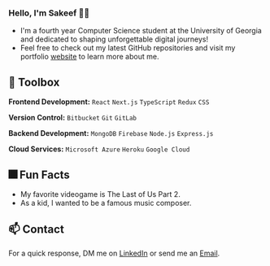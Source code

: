 ### Hello, I'm Sakeef 👋🏽 

- I'm a fourth year Computer Science student at the University of Georgia and dedicated to shaping unforgettable digital journeys!
- Feel free to check out my latest GitHub repositories and visit my portfolio [website](https:www.google.com) to learn more about me.

## 🔨 Toolbox

**Frontend Development:** `React` `Next.js` `TypeScript` `Redux` `CSS`
 
**Version Control:** `Bitbucket` `Git` `GitLab`
 
**Backend Development:** `MongoDB` `Firebase` `Node.js` `Express.js`

**Cloud Services:** `Microsoft Azure` `Heroku` `Google Cloud`
 
## 🎆 Fun Facts

- My favorite videogame is The Last of Us Part 2.
- As a kid, I wanted to be a famous music composer.

## 📫 Contact

For a quick response, DM me on [LinkedIn](https://www.linkedin.com/in/sakeef-hassan/) or send me an [Email](mailto:sakeefhassan1@gmail.com).
